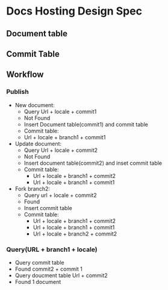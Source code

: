# Docs Hosting Design Spec
## Document table


## Commit Table

## Workflow

### Publish
- New document:
  - Query Url + locale + commit1  
  - Not Found  
  - Insert Document table(commit1) and commit table  
  - Commit table:  
  - Url + locale + branch1 + commit1  
- Update document:
  - Query Url + locale + commit2
  - Not Found
  - Insert document table(commit2) and inset commit table
  - Commit table:
    - Url + locale + branch1 + commit2
    - Url + locale + branch1 + commit1
- Fork branch2:
  - Query url + locale + commit2
  - Found
  - Insert commit table
  - Commit table:
     - Url + locale + branch1 + commit2
  	- Url + locale + branch1 + commit1
  	- Url + locale + branch2 + commit2

### Query(URL + branch1 + locale)
- Query commit table
- Found commit2 + commit 1
- Query doucment table Url  + commit2
- Found 1 document
